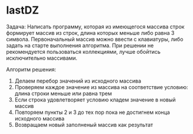 # lastDZ
Задача:
Написать программу, которая из имеющегося массива строк формирует массив из строк, длина которых меньше либо равна 3 символа. Первоначальный массив можно ввести с клавиатуры, либо задать на старте выполнения алгоритма. При решении не рекомендуется пользоваться коллекциями, лучше обойтись исключительно массивами.

Алгоритм решения:
1) Делаем перебор значений из исходного массива
2) Проверяем каждое значение из массива на соответствие условию: длина строки меньше или равна трем
3) Если строка удовлетворяет условию кладем значение в новый массив
4) Повторяем пункты 2 и 3 до тех пор пока не достигнем конца исходного массива
5) Возвращаем новый заполненый массив как результат
